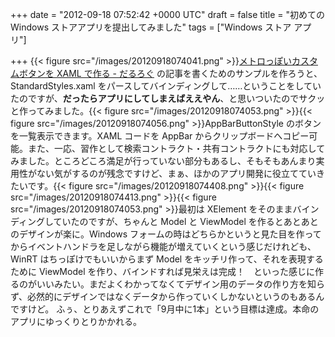 
+++
date = "2012-09-18 07:52:42 +0000 UTC"
draft = false
title = "初めての Windows ストアアプリを提出してみました"
tags = ["Windows ストア アプリ"]

+++
{{< figure src="/images/20120918074041.png"  >}}<a href="https://blog.daruyanagi.jp/entry/2012/09/18/002231">メトロっぽいカスタムボタンを XAML で作る - だるろぐ</a> の記事を書くためのサンプルを作ろうと、 StandardStyles.xaml をパースしてバインディングして……ということをしていたのですが、**だったらアプリにしてしまえばええやん**、と思いついたのでサクッと作ってみました。{{< figure src="/images/20120918074053.png"  >}}{{< figure src="/images/20120918074056.png"  >}}AppBarButtonStyle のボタンを一覧表示できます。XAML コードを AppBar からクリップボードへコピー可能。また、一応、習作として検索コントラクト・共有コントラクトにも対応してみました。ところどころ満足が行っていない部分もあるし、そもそもあんまり実用性がない気がするのが残念ですけど、まぁ、ほかのアプリ開発に役立てていきたいです。{{< figure src="/images/20120918074408.png"  >}}{{< figure src="/images/20120918074413.png"  >}}{{< figure src="/images/20120918074053.png"  >}}最初は XElement をそのままバインディングしていたのですが、ちゃんと Model と ViewModel を作るとあとあとのデザインが楽に。Windows フォームの時はどちらかというと見た目を作ってからイベントハンドラを足しながら機能が増えていくという感じだけれども、WinRT はちっぽけでもいいからまず Model をキッチリ作って、それを表現するために ViewModel を作り、バインドすれば見栄えは完成！　といった感じに作るのがいいみたい。まだよくわかってなくてデザイン用のデータの作り方を知らず、必然的にデザインではなくデータから作っていくしかないというのもあるんですけど。 ふぅ、とりあえずこれで「9月中に1本」という目標は達成。本命のアプリにゆっくりとりかかれる。


